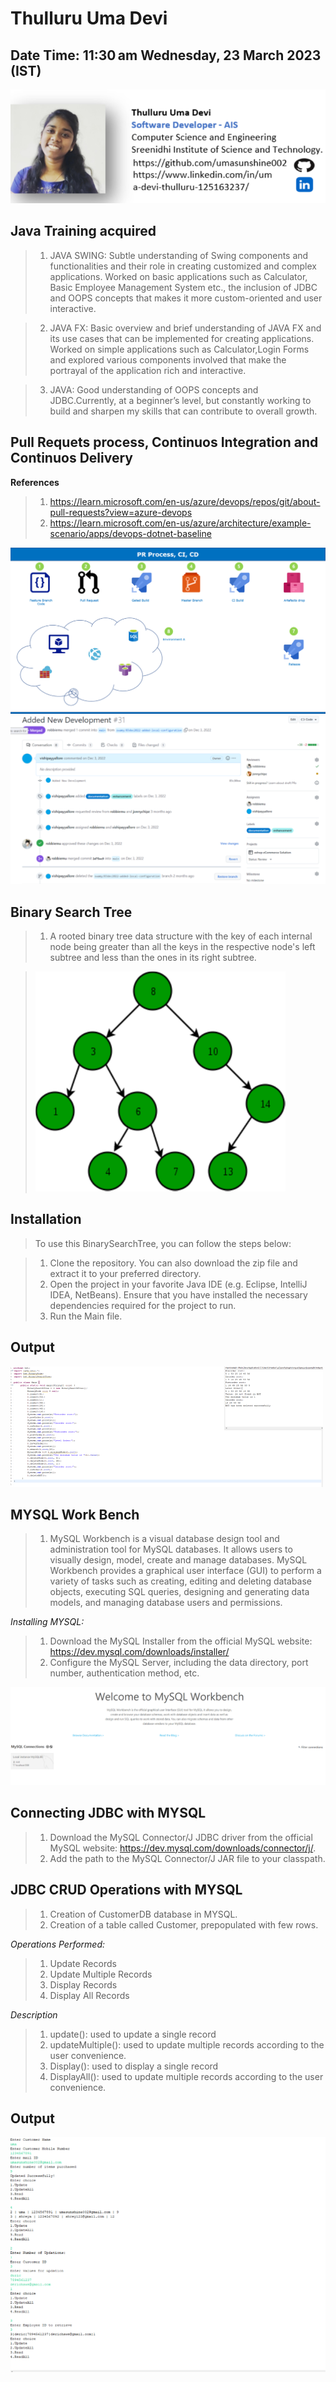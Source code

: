 # Thulluru Uma Devi

## Date Time:  11:30 am Wednesday, 23 March 2023 (IST)

![Thulluru Uma Devi](Documentation/Images/pic23.png)

## Java Training acquired

> 1. JAVA SWING: Subtle understanding of Swing components and functionalities and their role in creating customized and complex applications. Worked on basic applications such as Calculator, Basic Employee Management System etc., the inclusion of JDBC and OOPS concepts that makes it more custom-oriented and user interactive.
 
> 2. JAVA FX: Basic overview and brief understanding of JAVA FX and its use cases that can be implemented for creating applications. Worked on simple applications such as Calculator,Login Forms and explored various components involved that make the portrayal of the application rich and interactive.
 
> 3. JAVA: Good understanding of OOPS concepts and JDBC.Currently, at a beginner’s level, but constantly working to build and sharpen my skills that can contribute to overall growth.

## Pull Requets process, Continuos Integration and Continuos Delivery

**References**

>1. https://learn.microsoft.com/en-us/azure/devops/repos/git/about-pull-requests?view=azure-devops
>2. https://learn.microsoft.com/en-us/azure/architecture/example-scenario/apps/devops-dotnet-baseline

![SQL Azure](Documentation/Images/PR-CI-CD.png)
![Azure](Documentation/Images/Azure2%20-%20Copy.png)

## Binary Search Tree
> 1. A rooted binary tree data structure with the key of each internal node being greater than all the keys in the respective node's left subtree and less than the ones in its right subtree.

> ![bst](Documentation/Images/BSTSearch.png)

## Installation

> To use this BinarySearchTree, you can follow the steps below:

> 1. Clone the repository. You can also download the zip file and extract it to your preferred directory.
> 2. Open the project in your favorite Java IDE (e.g. Eclipse, IntelliJ IDEA, NetBeans). Ensure that you have installed the necessary dependencies required for the project to run.
> 3. Run the Main file.

## Output

![bstop](Documentation/Images/bstpic.png)

## MYSQL Work Bench

> 1. MySQL Workbench is a visual database design tool and administration tool for MySQL databases. It allows users to visually design, model, create and manage databases. MySQL Workbench provides a graphical user interface (GUI) to perform a variety of tasks such as creating, editing and deleting database objects, executing SQL queries, designing and generating data models, and managing database users and permissions.

*Installing MYSQL:*

> 1. Download the MySQL Installer from the official MySQL website: https://dev.mysql.com/downloads/installer/
> 2. Configure the MySQL Server, including the data directory, port number, authentication method, etc. 

![MYSQL](Documentation/Images/mysqlss.png)

## Connecting JDBC with MYSQL

> 1. Download the MySQL Connector/J JDBC driver from the official MySQL website: https://dev.mysql.com/downloads/connector/j/.
> 2. Add the path to the MySQL Connector/J JAR file to your classpath.

## JDBC CRUD Operations with MYSQL

> 1. Creation of CustomerDB database in MYSQL.
> 2. Creation of a table called Customer, prepopulated with few rows.

*Operations Performed:*

> 1. Update Records
> 2. Update Multiple Records
> 3. Display Records
> 4. Display All Records

*Description*

> 1. update(): used to update a single record 
> 2. updateMultiple(): used to update multiple records according to the user convenience.
> 3. Display(): used to display a single record 
> 4. DisplayAll(): used to update multiple records according to the user convenience.

## Output

![Output](Documentation/Images/jdbcop.png)


